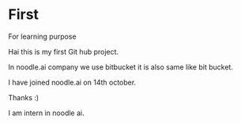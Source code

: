 # First
For learning purpose

Hai this is my first Git hub project.

In noodle.ai company we use bitbucket
it is also same like bit bucket.

I have joined noodle.ai on 14th october.

Thanks :)


I am intern in noodle ai.
